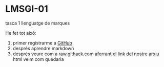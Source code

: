 # LMSGI-01
tasca 1 llenguatge de marques

He fet tot això:
1. primer registrarme a [GitHub](https://github.com/)
2. després aprendre markdown 
3. després veure com a raw.githack.com aferrant el link del nostre arxiu html veim com quedaria

